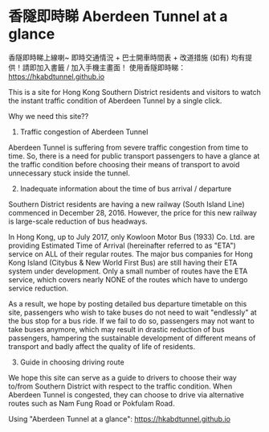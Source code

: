# 香隧即時睇 Aberdeen Tunnel at a glance

香隧即時睇上線喇~
即時交通情況 + 巴士開車時間表 + 改道措施 (如有) 均有提供！請即加入書籤 / 加入手機主畫面！
使用香隧即時睇： https://hkabdtunnel.github.io

This is a site for Hong Kong Southern District residents and visitors to watch the instant traffic condition of Aberdeen Tunnel by a single click.


Why we need this site??

1) Traffic congestion of Aberdeen Tunnel

Aberdeen Tunnel is suffering from severe traffic congestion from time to time. So, there is a need for public transport passengers to have a glance at the traffic condition before choosing their means of transport to avoid unnecessary stuck inside the tunnel.

2) Inadequate information about the time of bus arrival / departure

Southern District residents are having a new railway (South Island Line) commenced in December 28, 2016. However, the price for this new railway is large-scale reduction of bus headways.

In Hong Kong, up to July 2017, only Kowloon Motor Bus (1933) Co. Ltd. are providing Estimated Time of Arrival (hereinafter referred to as "ETA") service on ALL of their regular routes. The major bus companies for Hong Kong Island (Citybus & New World First Bus) are still having their ETA system under development. Only a small number of routes have the ETA service, which covers nearly NONE of the routes which have to undergo service reduction. 

As a result, we hope by posting detailed bus departure timetable on this site, passengers who wish to take buses do not need to wait "endlessly" at the bus stop for a bus ride. If we fail to do so, passengers may not want to take buses anymore, which may result in drastic reduction of bus passengers, hampering the sustainable development of different means of transport and badly affect the quality of life of residents. 

3) Guide in choosing driving route

We hope this site can serve as a guide to drivers to choose their way to/from Southern District with respect to the traffic condition. When Aberdeen Tunnel is congested, they can choose to drive via alternative routes such as Nam Fung Road or Pokfulam Road.

Using "Aberdeen Tunnel at a glance": https://hkabdtunnel.github.io
